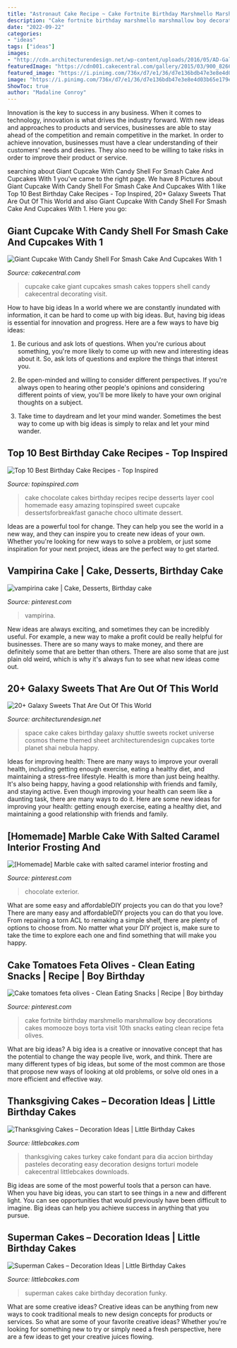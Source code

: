 ```yaml
---
title: "Astronaut Cake Recipe ~ Cake Fortnite Birthday Marshmello Marshmallow Boy Decorations Cakes Momooze Boys Torta Visit 10th Snacks Eating Clean Recipe Feta Olives"
description: "Cake fortnite birthday marshmello marshmallow boy decorations cakes momooze boys torta visit 10th snacks eating clean recipe feta olives"
date: "2022-09-22"
categories:
- "ideas"
tags: ["ideas"]
images:
- "http://cdn.architecturendesign.net/wp-content/uploads/2016/05/AD-Galaxy-Cakes-Space-Sweets-Nebula-Cosmos-Universe-23.jpg"
featuredImage: "https://cdn001.cakecentral.com/gallery/2015/03/900_826685qu5X_giant-cupcake-with-candy-shell-for-smash-cake-and-cupcakes-with-1-toppers.jpg"
featured_image: "https://i.pinimg.com/736x/d7/e1/36/d7e136bdb47e3e8e4d03b65e179eeaeb.jpg"
image: "https://i.pinimg.com/736x/d7/e1/36/d7e136bdb47e3e8e4d03b65e179eeaeb.jpg"
ShowToc: true
author: "Madaline Conroy"
---
```



Innovation is the key to success in any business. When it comes to technology, innovation is what drives the industry forward. With new ideas and approaches to products and services, businesses are able to stay ahead of the competition and remain competitive in the market. In order to achieve innovation, businesses must have a clear understanding of their customers’ needs and desires. They also need to be willing to take risks in order to improve their product or service.

	

		
searching about Giant Cupcake With Candy Shell For Smash Cake And Cupcakes With 1 you've came to the right page. We have 8 Pictures about Giant Cupcake With Candy Shell For Smash Cake And Cupcakes With 1 like Top 10 Best Birthday Cake Recipes - Top Inspired, 20+ Galaxy Sweets That Are Out Of This World and also Giant Cupcake With Candy Shell For Smash Cake And Cupcakes With 1. Here you go:
		
    
## Giant Cupcake With Candy Shell For Smash Cake And Cupcakes With 1

<img loading=lazy src="https://cdn001.cakecentral.com/gallery/2015/03/900_826685qu5X_giant-cupcake-with-candy-shell-for-smash-cake-and-cupcakes-with-1-toppers.jpg" onerror="this.onerror=null;this.src='https://tse1.mm.bing.net/th?id=OIP.sMoRkpw0aTK-u8EzM6m9VAHaLI&amp;pid=15.1';" alt="Giant Cupcake With Candy Shell For Smash Cake And Cupcakes With 1">

_Source: cakecentral.com_

>cupcake cake giant cupcakes smash cakes toppers shell candy cakecentral decorating visit. 

	

How to have big ideas
In a world where we are constantly inundated with information, it can be hard to come up with big ideas. But, having big ideas is essential for innovation and progress. Here are a few ways to have big ideas:
1) Be curious and ask lots of questions. When you're curious about something, you're more likely to come up with new and interesting ideas about it. So, ask lots of questions and explore the things that interest you.

2) Be open-minded and willing to consider different perspectives. If you're always open to hearing other people's opinions and considering different points of view, you'll be more likely to have your own original thoughts on a subject.

3) Take time to daydream and let your mind wander. Sometimes the best way to come up with big ideas is simply to relax and let your mind wander.

    
## Top 10 Best Birthday Cake Recipes - Top Inspired

<img loading=lazy src="https://www.topinspired.com/wp-content/uploads/2014/01/Chocolate-Cake.jpg" onerror="this.onerror=null;this.src='https://tse1.mm.bing.net/th?id=OIP.dpt1Ur72deQKzO_SQyV2QAHaLJ&amp;pid=15.1';" alt="Top 10 Best Birthday Cake Recipes - Top Inspired">

_Source: topinspired.com_

>cake chocolate cakes birthday recipes recipe desserts layer cool homemade easy amazing topinspired sweet cupcake dessertsforbreakfast ganache choco ultimate dessert. 

	

Ideas are a powerful tool for change. They can help you see the world in a new way, and they can inspire you to create new ideas of your own. Whether you're looking for new ways to solve a problem, or just some inspiration for your next project, ideas are the perfect way to get started.

    
## Vampirina Cake | Cake, Desserts, Birthday Cake

<img loading=lazy src="https://i.pinimg.com/736x/97/0e/7d/970e7dd4df73447c8812d86757e20f92.jpg" onerror="this.onerror=null;this.src='https://tse4.mm.bing.net/th?id=OIP.rtI0arR2am5rdZjW5tyufwHaJ3&amp;pid=15.1';" alt="vampirina cake | Cake, Desserts, Birthday cake">

_Source: pinterest.com_

>vampirina. 

	

New ideas are always exciting, and sometimes they can be incredibly useful. For example, a new way to make a profit could be really helpful for businesses. There are so many ways to make money, and there are definitely some that are better than others. There are also some that are just plain old weird, which is why it's always fun to see what new ideas come out.

    
## 20+ Galaxy Sweets That Are Out Of This World

<img loading=lazy src="http://cdn.architecturendesign.net/wp-content/uploads/2016/05/AD-Galaxy-Cakes-Space-Sweets-Nebula-Cosmos-Universe-23.jpg" onerror="this.onerror=null;this.src='https://tse2.mm.bing.net/th?id=OIP.37JlixPpK2JfdRHhRjZ3NgHaFT&amp;pid=15.1';" alt="20+ Galaxy Sweets That Are Out Of This World">

_Source: architecturendesign.net_

>space cake cakes birthday galaxy shuttle sweets rocket universe cosmos theme themed sheet architecturendesign cupcakes torte planet shai nebula happy. 

	

Ideas for improving health: There are many ways to improve your overall health, including getting enough exercise, eating a healthy diet, and maintaining a stress-free lifestyle.
Health is more than just being healthy. It's also being happy, having a good relationship with friends and family, and staying active. Even though improving your health can seem like a daunting task, there are many ways to do it. Here are some new ideas for improving your health: getting enough exercise, eating a healthy diet, and maintaining a good relationship with friends and family.

    
## [Homemade] Marble Cake With Salted Caramel Interior Frosting And

<img loading=lazy src="https://i.pinimg.com/736x/cc/b0/2d/ccb02dd6e56d3a620ab6a1f94630523e--exterior-marble-cake.jpg" onerror="this.onerror=null;this.src='https://tse3.mm.bing.net/th?id=OIP.FMMTXE4pOrdUK5X9XW7tQwHaNK&amp;pid=15.1';" alt="[Homemade] Marble cake with salted caramel interior frosting and">

_Source: pinterest.com_

>chocolate exterior. 

	

What are some easy and affordableDIY projects you can do that you love?
There are many easy and affordableDIY projects you can do that you love. From repairing a torn ACL to remaking a simple shelf, there are plenty of options to choose from. No matter what your DIY project is, make sure to take the time to explore each one and find something that will make you happy.

    
## Cake Tomatoes Feta Olives - Clean Eating Snacks | Recipe | Boy Birthday

<img loading=lazy src="https://i.pinimg.com/736x/d7/e1/36/d7e136bdb47e3e8e4d03b65e179eeaeb.jpg" onerror="this.onerror=null;this.src='https://tse4.mm.bing.net/th?id=OIP.4A5m-erwjsaJMkbY_ihvMgHaJ3&amp;pid=15.1';" alt="Cake tomatoes feta olives - Clean Eating Snacks | Recipe | Boy birthday">

_Source: pinterest.com_

>cake fortnite birthday marshmello marshmallow boy decorations cakes momooze boys torta visit 10th snacks eating clean recipe feta olives. 

	

What are big ideas?
A big idea is a creative or innovative concept that has the potential to change the way people live, work, and think. There are many different types of big ideas, but some of the most common are those that propose new ways of looking at old problems, or solve old ones in a more efficient and effective way.

    
## Thanksgiving Cakes – Decoration Ideas | Little Birthday Cakes

<img loading=lazy src="http://www.littlebcakes.com/wp-content/uploads/2014/05/Thanksgiving-Cakes-Pictures.jpg" onerror="this.onerror=null;this.src='https://tse1.mm.bing.net/th?id=OIP.CSK7U59fk-PUyytij_tdAgHaFj&amp;pid=15.1';" alt="Thanksgiving Cakes – Decoration Ideas | Little Birthday Cakes">

_Source: littlebcakes.com_

>thanksgiving cakes turkey cake fondant para dia accion birthday pasteles decorating easy decoration designs torturi modele cakecentral littlebcakes downloads. 

	

Big ideas are some of the most powerful tools that a person can have. When you have big ideas, you can start to see things in a new and different light. You can see opportunities that would previously have been difficult to imagine. Big ideas can help you achieve success in anything that you pursue.

    
## Superman Cakes – Decoration Ideas | Little Birthday Cakes

<img loading=lazy src="http://www.littlebcakes.com/wp-content/uploads/2013/08/Superman-Cakes-Images.jpg" onerror="this.onerror=null;this.src='https://tse3.mm.bing.net/th?id=OIP.EvZTr6MLS-bJusV8JJq0IAHaJ4&amp;pid=15.1';" alt="Superman Cakes – Decoration Ideas | Little Birthday Cakes">

_Source: littlebcakes.com_

>superman cakes cake birthday decoration funky. 

	

What are some creative ideas?
Creative ideas can be anything from new ways to cook traditional meals to new design concepts for products or services. So what are some of your favorite creative ideas? Whether you're looking for something new to try or simply need a fresh perspective, here are a few ideas to get your creative juices flowing.

